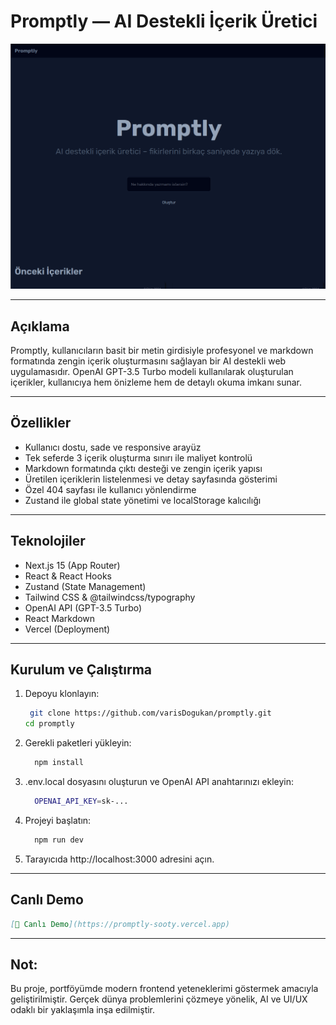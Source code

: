 # Promptly — AI Destekli İçerik Üretici

![Promptly Preview](./preview.png)

---

## Açıklama

Promptly, kullanıcıların basit bir metin girdisiyle profesyonel ve markdown formatında zengin içerik oluşturmasını sağlayan bir AI destekli web uygulamasıdır. OpenAI GPT-3.5 Turbo modeli kullanılarak oluşturulan içerikler, kullanıcıya hem önizleme hem de detaylı okuma imkanı sunar.

---

## Özellikler

- Kullanıcı dostu, sade ve responsive arayüz
- Tek seferde 3 içerik oluşturma sınırı ile maliyet kontrolü
- Markdown formatında çıktı desteği ve zengin içerik yapısı
- Üretilen içeriklerin listelenmesi ve detay sayfasında gösterimi
- Özel 404 sayfası ile kullanıcı yönlendirme
- Zustand ile global state yönetimi ve localStorage kalıcılığı

---

## Teknolojiler

- Next.js 15 (App Router)
- React & React Hooks
- Zustand (State Management)
- Tailwind CSS & @tailwindcss/typography
- OpenAI API (GPT-3.5 Turbo)
- React Markdown
- Vercel (Deployment)

---

## Kurulum ve Çalıştırma

1. Depoyu klonlayın:

   ```bash
    git clone https://github.com/varisDogukan/promptly.git
   cd promptly
   ```

2. Gerekli paketleri yükleyin:

   ```bash
     npm install
   ```

3. .env.local dosyasını oluşturun ve OpenAI API anahtarınızı ekleyin:

   ```bash
     OPENAI_API_KEY=sk-...
   ```

4. Projeyi başlatın:

   ```bash
     npm run dev
   ```

5. Tarayıcıda http://localhost:3000 adresini açın.

---

## Canlı Demo

```md
[🔗 Canlı Demo](https://promptly-sooty.vercel.app)
```

---

## Not:

Bu proje, portföyümde modern frontend yeteneklerimi göstermek amacıyla geliştirilmiştir.
Gerçek dünya problemlerini çözmeye yönelik, AI ve UI/UX odaklı bir yaklaşımla inşa edilmiştir.
